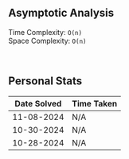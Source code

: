 ## Asymptotic Analysis  
Time Complexity: `O(n)`  
Space Complexity: `O(n)`  


&nbsp;  


## Personal Stats
| Date Solved | Time Taken |
| ----------- | ---------- |
| 11-08-2024  | N/A |  
| 10-30-2024  | N/A |  
| 10-28-2024  | N/A |  

